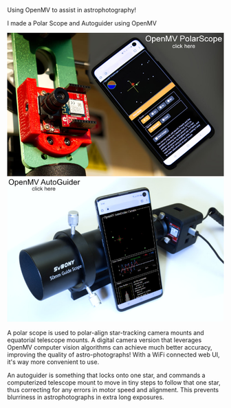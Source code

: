 Using OpenMV to assist in astrophotography!

I made a Polar Scope and Autoguider using OpenMV

[![](doc/img/openmvpolarscope_intro.png)](https://frank26080115.github.io/OpenMV-Astrophotography-Gear/doc/Polar-Scope)
[![](doc/img/autoguider_intro.jpg)](https://frank26080115.github.io/OpenMV-Astrophotography-Gear/doc/Auto-Guider)

A polar scope is used to polar-align star-tracking camera mounts and equatorial telescope mounts. A digital camera version that leverages OpenMV computer vision algorithms can achieve much better accuracy, improving the quality of astro-photographs! With a WiFi connected web UI, it's way more convenient to use.

An autoguider is something that locks onto one star, and commands a computerized telescope mount to move in tiny steps to follow that one star, thus correcting for any errors in motor speed and alignment. This prevents blurriness in astrophotographs in extra long exposures.
